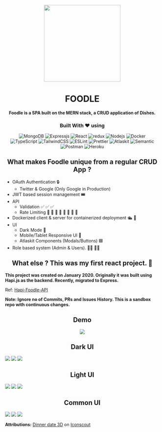 <p align="center">
    <img src="/media/dinner-date.png" height="250" width="250">
   <h1 align="center">FOODLE
<h4 align="center">Foodle is a SPA built on the MERN stack, a CRUD application of Dishes.</h4>
</h1>
</p>
  
<h3 align="center">
   Built With ❤︎ using
</h3>

<p align="center">
<img alt="MongoDB" src="https://img.shields.io/badge/-MongoDB-13aa52?style=flat-square&logo=mongodb&logoColor=white" />
<img alt="Expressjs" src="https://img.shields.io/badge/-Express.js-2088FF?style=flat-square&logo=Express&logoColor=white" />
<img alt="React" src="https://img.shields.io/badge/-React-45b8d8?style=flat-square&logo=react&logoColor=white" />
<img alt="redux" src="https://img.shields.io/badge/-Redux-764ABC?style=flat-square&logo=redux&logoColor=white" />
<img alt="Nodejs" src="https://img.shields.io/badge/-Node.js-43853d?style=flat-square&logo=Node.js&logoColor=white" />
<img alt="Docker" src="https://img.shields.io/badge/-Docker-46a2f1?style=flat-square&logo=docker&logoColor=white" />
<img alt="TypeScript" src="https://img.shields.io/badge/-TypeScript-007ACC?style=flat-square&logo=typescript&logoColor=white" />
<img alt="TailwindCSS" src="https://img.shields.io/badge/-TailwindCSS-38b2ac?style=flat-square&logo=tailwind%20css&logoColor=white" />
<img alt="ESLint" src="https://img.shields.io/badge/-ESLint-4b32c3?style=flat-square&logo=eslint&logoColor=white" />   
<img alt="Prettier" src="https://img.shields.io/badge/-Prettier-F7B93E?style=flat-square&logo=prettier&logoColor=white" />
<img alt="Atlaskit" src="https://img.shields.io/badge/-Atlaskit-0052CC?style=flat-square&logo=atlassian&logoColor=white" />
<img alt="Semantic" src="https://img.shields.io/badge/-Semantic UI-35bdb2?style=flat-square&logo=semantic-ui-react&logoColor=white" />
<img alt="Postman" src="https://img.shields.io/badge/-Postman-F05032?style=flat-square&logo=postman&logoColor=white" />
<img alt="Heroku" src="https://img.shields.io/badge/-Heroku-430098?style=flat-square&logo=heroku&logoColor=white" />
</p>

<h2 align="center">
   What makes Foodle unique from a regular CRUD App ?
</h2>

- OAuth Authentication 🔒
   - Twitter & Google (Only Google in Production)                
- JWT based session management 🎟️                         
- API 
    - Validation ✅ ✅ ✅                                    
    - Rate Limiting 👮 🛑 🏃 🏃 🏃 🏃 🏃 🏃 
- Dockerized client & server for containerized deployment 🛳️ 🐋
- UI
    - Dark Mode 🌚
    - Mobile/Tablet Responsive UI 📱
    - Atlaskit Components (Modals/Buttons) 🟦
- Role based system (Admin & Users). 🧑‍🦱 🧑‍🦰

<h2 align="center">
   What else ? This was my first react project. 🐣
</h2>

**This project was created on January 2020. Originally it was built using Hapi.js as the backend. Recently, migrated to Express.**

Ref: [Hapi-Foodle-API](https://github.com/JaganKaartik/Hapi-Foodle-API)

**Note: Ignore no of Commits, PRs and Issues History. This is a sandbox repo with continuous changes.**

<h2 align="center">
   Demo
</h2>

<p align="center">
   <img src="/media/home.gif">
</p>

<h2 align="center">
   Dark UI
</h2>

![](/media/dark_home.png)
![](/media/dark_login.png)
![](/media/dash_dark.png)

<h2 align="center">
   Light UI
</h2>

![](/media/light_home.png)
![](/media/light_login.png)
![](/media/dash.png)

<h2 align="center">
   Common UI
</h2>

![](/media/add_dish.png)
![](/media/dish_op.png)
![](/media/search_dish.png)

**Attributions:**
<a href="https://iconscout.com/3ds/dinner-date" target="_blank">Dinner date 3D</a> on <a href="https://iconscout.com">Iconscout</a>
